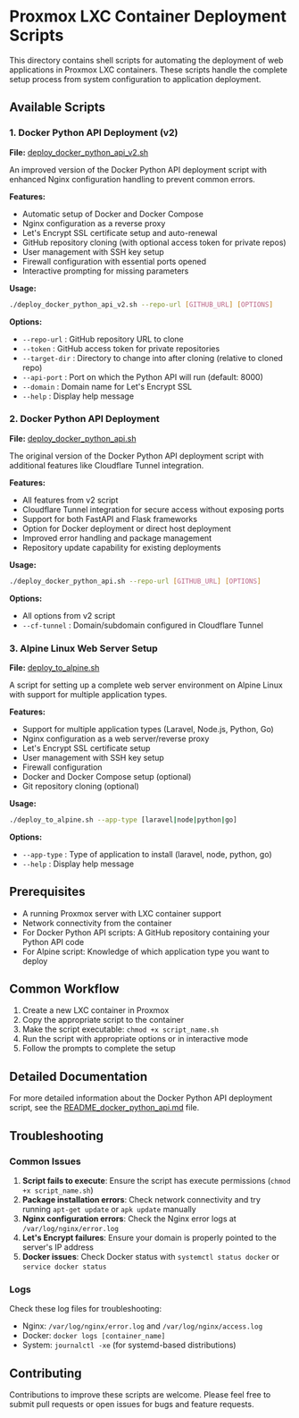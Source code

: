 # Proxmox LXC Container Deployment Scripts

This directory contains shell scripts for automating the deployment of web applications in Proxmox LXC containers. These scripts handle the complete setup process from system configuration to application deployment.

## Available Scripts

### 1. Docker Python API Deployment (v2)

**File:** [deploy_docker_python_api_v2.sh](./deploy_docker_python_api_v2.sh)

An improved version of the Docker Python API deployment script with enhanced Nginx configuration handling to prevent common errors.

**Features:**
- Automatic setup of Docker and Docker Compose
- Nginx configuration as a reverse proxy
- Let's Encrypt SSL certificate setup and auto-renewal
- GitHub repository cloning (with optional access token for private repos)
- User management with SSH key setup
- Firewall configuration with essential ports opened
- Interactive prompting for missing parameters

**Usage:**
```bash
./deploy_docker_python_api_v2.sh --repo-url [GITHUB_URL] [OPTIONS]
```

**Options:**
- `--repo-url` : GitHub repository URL to clone
- `--token` : GitHub access token for private repositories
- `--target-dir` : Directory to change into after cloning (relative to cloned repo)
- `--api-port` : Port on which the Python API will run (default: 8000)
- `--domain` : Domain name for Let's Encrypt SSL
- `--help` : Display help message

### 2. Docker Python API Deployment

**File:** [deploy_docker_python_api.sh](./deploy_docker_python_api.sh)

The original version of the Docker Python API deployment script with additional features like Cloudflare Tunnel integration.

**Features:**
- All features from v2 script
- Cloudflare Tunnel integration for secure access without exposing ports
- Support for both FastAPI and Flask frameworks
- Option for Docker deployment or direct host deployment
- Improved error handling and package management
- Repository update capability for existing deployments

**Usage:**
```bash
./deploy_docker_python_api.sh --repo-url [GITHUB_URL] [OPTIONS]
```

**Options:**
- All options from v2 script
- `--cf-tunnel` : Domain/subdomain configured in Cloudflare Tunnel

### 3. Alpine Linux Web Server Setup

**File:** [deploy_to_alpine.sh](./deploy_to_alpine.sh)

A script for setting up a complete web server environment on Alpine Linux with support for multiple application types.

**Features:**
- Support for multiple application types (Laravel, Node.js, Python, Go)
- Nginx configuration as a web server/reverse proxy
- Let's Encrypt SSL certificate setup
- User management with SSH key setup
- Firewall configuration
- Docker and Docker Compose setup (optional)
- Git repository cloning (optional)

**Usage:**
```bash
./deploy_to_alpine.sh --app-type [laravel|node|python|go]
```

**Options:**
- `--app-type` : Type of application to install (laravel, node, python, go)
- `--help` : Display help message

## Prerequisites

- A running Proxmox server with LXC container support
- Network connectivity from the container
- For Docker Python API scripts: A GitHub repository containing your Python API code
- For Alpine script: Knowledge of which application type you want to deploy

## Common Workflow

1. Create a new LXC container in Proxmox
2. Copy the appropriate script to the container
3. Make the script executable: `chmod +x script_name.sh`
4. Run the script with appropriate options or in interactive mode
5. Follow the prompts to complete the setup

## Detailed Documentation

For more detailed information about the Docker Python API deployment script, see the [README_docker_python_api.md](./README_docker_python_api.md) file.

## Troubleshooting

### Common Issues

1. **Script fails to execute**: Ensure the script has execute permissions (`chmod +x script_name.sh`)
2. **Package installation errors**: Check network connectivity and try running `apt-get update` or `apk update` manually
3. **Nginx configuration errors**: Check the Nginx error logs at `/var/log/nginx/error.log`
4. **Let's Encrypt failures**: Ensure your domain is properly pointed to the server's IP address
5. **Docker issues**: Check Docker status with `systemctl status docker` or `service docker status`

### Logs

Check these log files for troubleshooting:
- Nginx: `/var/log/nginx/error.log` and `/var/log/nginx/access.log`
- Docker: `docker logs [container_name]`
- System: `journalctl -xe` (for systemd-based distributions)

## Contributing

Contributions to improve these scripts are welcome. Please feel free to submit pull requests or open issues for bugs and feature requests.